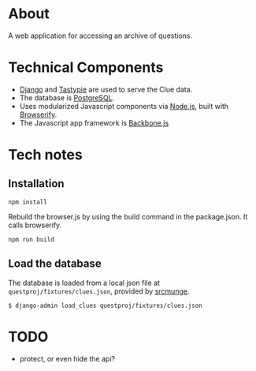 # About
A web application for accessing an archive of questions. 

# Technical Components
- [Django](https://docs.djangoproject.com/) and [Tastypie](https://django-tastypie.readthedocs.org/) are used to serve the Clue data. 
- The database is [PostgreSQL](http://www.postgresql.org/).
- Uses modularized Javascript components via [Node.js](http://node.js.org), built with [Browserify](http://browserify.org/). 
- The Javascript app framework is [Backbone.js](http://backbonejs.org/)


# Tech notes


## Installation

    npm install
    
Rebuild the browser.js by using the build command in the package.json. It calls browserify.
    
    npm run build    
    
## Load the database
The database is loaded from a local json file at `questproj/fixtures/clues.json`, 
provided by [srcmunge](https://github.com/hillscottc/srcmunge.git).

    $ django-admin load_clues questproj/fixtures/clues.json

# TODO
- protect, or even hide the api?
